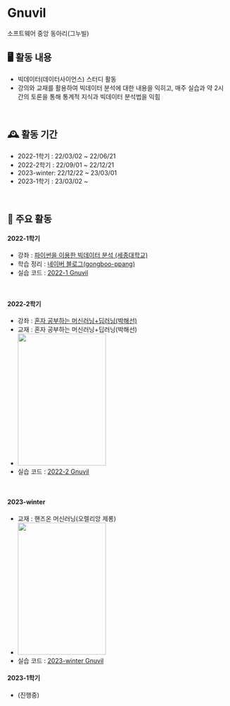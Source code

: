 # Gnuvil
소프트웨어 중앙 동아리(그누빌)


## 🖥️ 활동 내용
- 빅데이터(데이터사이언스) 스터디 활동<br>
- 강의와 교재를 활용하여 빅데이터 분석에 대한 내용을 익히고, 매주 실습과 약 2시간의 토론을 통해 통계적 지식과 빅데이터 분석법을 익힘
<br>

## 🕰️ 활동 기간
* 2022-1학기 : 22/03/02 ~ 22/06/21
* 2022-2학기 : 22/09/01 ~ 22/12/21
* 2023-winter: 22/12/22 ~ 23/03/01
* 2023-1학기 : 23/03/02 ~ 
<br>


## 📌 주요 활동
#### 2022-1학기
- 강좌 : <a href="http://www.kmooc.kr/courses/course-v1:SejonguniversityK+SJKMOOC05k+2018_02SJ5_R2/course/">파이썬을 이용한 빅데이터 분석 (세종대학교)</a>
- 학습 정리 : <a href="https://blog.naver.com/gongboo_ppang/222665517796">네이버 블로그(gongboo-ppang)</a>
- 실습 코드 : <a href="https://github.com/SS-yong/Gnuvil/tree/main/2022-1%20Gnuvil">2022-1 Gnuvil</a>
<br>

#### 2022-2학기
- 강좌 : <a href="https://www.youtube.com/watch?v=J6wehCO_c58&list=PLJN246lAkhQjoU0C4v8FgtbjOIXxSs_4Q" >혼자 공부하는 머신러닝+딥러닝(박해선)</a>
- 교재 : 혼자 공부하는 머신러닝+딥러닝(박해선)
- <img src="https://image.aladin.co.kr/product/25793/20/cover500/k052736813_2.jpg"  width="200" height="300">
- 실습 코드 : <a href="https://github.com/SS-yong/Gnuvil/tree/main/2022-2%20Gnuvil">2022-2 Gnuvil</a>

<br>

#### 2023-winter
- 교재 : 핸즈온 머신러닝(오렐리앙 제롱)
- <img src="https://image.aladin.co.kr/product/23767/71/cover500/k532639960_1.jpg"  width="200" height="300">
- 실습 코드 : <a href="https://github.com/SS-yong/Gnuvil/tree/main/2023-winter%20Gnuvil">2023-winter Gnuvil</a>



#### 2023-1학기
- (진행중)
